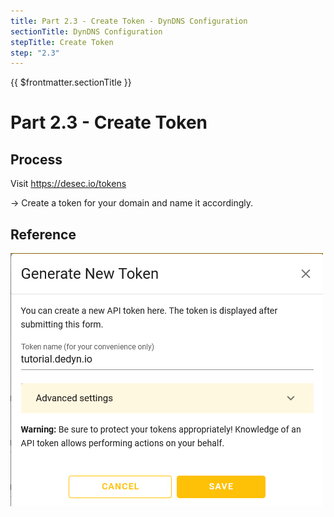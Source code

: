 ```yaml
---
title: Part 2.3 - Create Token - DynDNS Configuration
sectionTitle: DynDNS Configuration
stepTitle: Create Token
step: "2.3"
---
```


{{ $frontmatter.sectionTitle }}
# Part 2.3 - Create Token

## Process

Visit https://desec.io/tokens

-> Create a token for your domain and name it accordingly.

## Reference
![P002-002-Dyn-DNS-Token-0](assets/P002-002-Dyn-DNS-Token-0.png)
